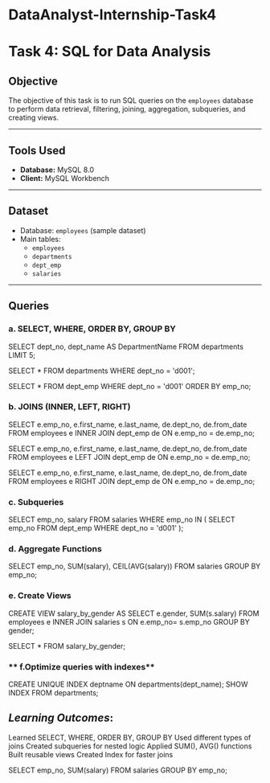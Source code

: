 # DataAnalyst-Internship-Task4
# Task 4: SQL for Data Analysis

## **Objective**
The objective of this task is to run SQL queries on the `employees` database to perform data retrieval, filtering, joining, aggregation, subqueries, and creating views.

---
## **Tools Used**
- **Database:** MySQL 8.0
- **Client:** MySQL Workbench

---
## **Dataset**
- Database: `employees` (sample dataset)
- Main tables:
  - `employees`
  - `departments`
  - `dept_emp`
  - `salaries`

---
## **Queries**

### **a. SELECT, WHERE, ORDER BY, GROUP BY**
SELECT dept_no, dept_name AS DepartmentName 
FROM departments 
LIMIT 5;

SELECT * 
FROM departments 
WHERE dept_no = 'd001';

SELECT * 
FROM dept_emp 
WHERE dept_no = 'd001' 
ORDER BY emp_no;

### **b. JOINS (INNER, LEFT, RIGHT)**
SELECT e.emp_no, e.first_name, e.last_name, de.dept_no, de.from_date
FROM employees e
INNER JOIN dept_emp de ON e.emp_no = de.emp_no;

SELECT e.emp_no, e.first_name, e.last_name, de.dept_no, de.from_date
FROM employees e
LEFT JOIN dept_emp de ON e.emp_no = de.emp_no;

SELECT e.emp_no, e.first_name, e.last_name, de.dept_no, de.from_date
FROM employees e
RIGHT JOIN dept_emp de ON e.emp_no = de.emp_no;

### **c. Subqueries**
SELECT emp_no, salary 
FROM salaries 
WHERE emp_no IN (
    SELECT emp_no 
    FROM dept_emp 
    WHERE dept_no = 'd001'
);

### **d. Aggregate Functions**
SELECT emp_no, SUM(salary), CEIL(AVG(salary)) 
FROM salaries 
GROUP BY emp_no;

### **e. Create Views**
CREATE VIEW salary_by_gender AS 
SELECT e.gender, SUM(s.salary) 
FROM employees e 
INNER JOIN salaries s ON e.emp_no= s.emp_no 
GROUP BY gender;

SELECT * FROM salary_by_gender;

### ** f.Optimize queries with indexes**
CREATE UNIQUE INDEX deptname ON departments(dept_name);
SHOW INDEX FROM departments;

## ***Learning Outcomes***:
Learned SELECT, WHERE, ORDER BY, GROUP BY
Used different types of joins
Created subqueries for nested logic
Applied SUM(), AVG() functions
Built reusable views
Created Index for faster joins




SELECT emp_no, SUM(salary) 
FROM salaries 
GROUP BY emp_no;
